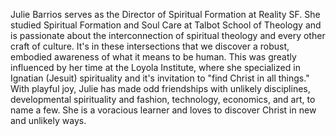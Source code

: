 ﻿---
name: Julie Barrios
description: Director of Spiritual Formation, Reality SF
picture: julie.jpg
twitter: handle
---

Julie Barrios serves as the Director of Spiritual Formation at Reality SF. She studied Spiritual Formation and Soul Care at Talbot School of Theology and is passionate about the interconnection of spiritual theology and every other craft of culture. It's in these intersections that we discover a robust, embodied awareness of what it means to be human. This was greatly influenced by her time at the Loyola Institute, where she specialized in Ignatian (Jesuit) spirituality and it's invitation to "find Christ in all things." With playful joy, Julie has made odd friendships with unlikely disciplines, developmental spirituality and fashion, technology, economics, and art, to name a few. She is a voracious learner and loves to discover Christ in new and unlikely ways. 
 

